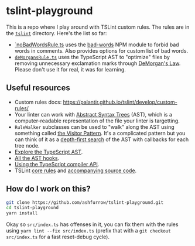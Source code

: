 # tslint-playground

This is a repo where I play around with TSLint custom rules. The rules are in the [`tslint`](https://github.com/ashfurrow/tslint-playground/tree/master/tslint) directory. Here's the list so far:

- [`noBadWordsRule.ts](https://github.com/ashfurrow/tslint-playground/blob/master/tslint/noBadWordsRule.ts) uses the [bad-words](https://www.npmjs.com/package/bad-words) NPM module to forbid bad words in comments. Also provides options for custom list of bad words.
- [`deMorgansRule.ts`](https://github.com/ashfurrow/tslint-playground/blob/master/tslint/deMorgansRule.ts) uses the TypeScript AST to "optimize" files by removing unnecessary exclamation marks through [DeMorgan's Law](https://en.wikipedia.org/wiki/De_Morgan%27s_laws). Please don't use it for real, it was for learning.

## Useful resources

- Custom rules docs: https://palantir.github.io/tslint/develop/custom-rules/
- Your linter can work with [Abstract Syntax Trees](https://en.wikipedia.org/wiki/Abstract_syntax_tree) (AST), which is a computer-readable representation of the file your linter is targetting.
- `RuleWalker` subclasses can be used to "walk" along the AST using something called [the Visitor Pattern](https://en.wikipedia.org/wiki/Visitor_pattern). It's a complicated pattern but you can think of it as a [depth-first search](https://en.wikipedia.org/wiki/Depth-first_search) of the AST with callbacks for each tree node.
- [Explore the TypeScript AST](https://astexplorer.net).
- [All the AST hooks](https://github.com/palantir/tslint/blob/master/src/language/walker/syntaxWalker.ts).
- [Using the TypeScript compiler API](https://github.com/Microsoft/TypeScript/wiki/Using-the-Compiler-API).
- TSLint [core rules](https://palantir.github.io/tslint/rules/) and [accompanying source code](https://github.com/palantir/tslint/tree/master/src/rules).

## How do I work on this?

```sh
git clone https://github.com/ashfurrow/tslint-playground.git
cd tslint-playground
yarn install
```

Okay so `src/index.ts` has offenses in it, you can fix them with the rules using `yarn lint --fix src/index.ts` (prefix that with a `git checkout src/index.ts` for a fast reset-debug cycle).
